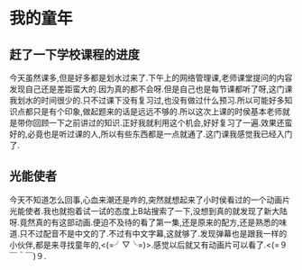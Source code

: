 # 我的童年

## 赶了一下学校课程的进度

今天虽然课多,但是好多都是划水过来了.下午上的网络管理课,老师课堂提问的内容发现自己还是差距蛮大的.因为真的都不会呀.但是自己也是每节课都听了呀,这门课我划水的时间很少的.只不过课下没有复习过,也没有做过什么预习.所以可能好多知识点都只是有个印象,做起题来的话是远远不够的.所以这次上课的时侯基本老师就是带你回顾一下之前讲过的知识.正好我就利用这个机会,好好复习了一遍.效果还蛮好的,必竟也是听过课的人,所以有些东西都是一点就通了.这门课我感觉我已经入门了.

## 光能使者

今天不知道怎么回事,心血来潮还是咋的,突然就想起来了小时侯看过的一个动画片光能使者.我也就抱着试一试的态度上B站搜索了一下,没想到真的就发现了新大陆呀.竟然真的有这部动画.便迫不及待的看了第一集,还是原来的配方,还是熟悉的味道.只不过配音不是中文的了.不过有中文字幕,这就够了.发现弹幕也是跟我一样的小伙伴,都是来寻找童年的,<(=╯▽╰=)>.感觉以后就又有动画片可以看了.<(=９￣＾￣)９.
